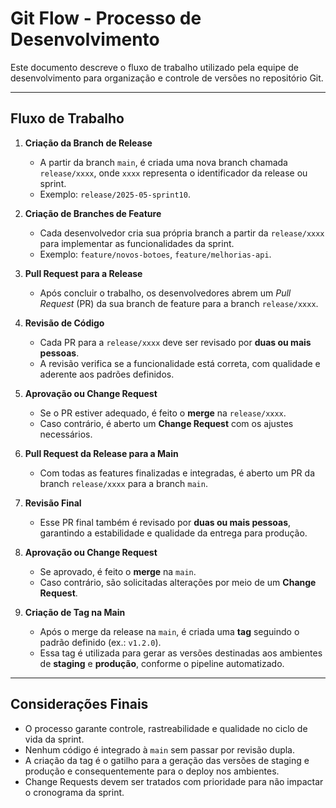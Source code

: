 
# Git Flow - Processo de Desenvolvimento

Este documento descreve o fluxo de trabalho utilizado pela equipe de desenvolvimento para organização e controle de versões no repositório Git.

---

## Fluxo de Trabalho

1. **Criação da Branch de Release**
   - A partir da branch `main`, é criada uma nova branch chamada `release/xxxx`, onde `xxxx` representa o identificador da release ou sprint.
   - Exemplo: `release/2025-05-sprint10`.

2. **Criação de Branches de Feature**
   - Cada desenvolvedor cria sua própria branch a partir da `release/xxxx` para implementar as funcionalidades da sprint.
   - Exemplo: `feature/novos-botoes`, `feature/melhorias-api`.

3. **Pull Request para a Release**
   - Após concluir o trabalho, os desenvolvedores abrem um *Pull Request* (PR) da sua branch de feature para a branch `release/xxxx`.

4. **Revisão de Código**
   - Cada PR para a `release/xxxx` deve ser revisado por **duas ou mais pessoas**.
   - A revisão verifica se a funcionalidade está correta, com qualidade e aderente aos padrões definidos.

5. **Aprovação ou Change Request**
   - Se o PR estiver adequado, é feito o **merge** na `release/xxxx`.
   - Caso contrário, é aberto um **Change Request** com os ajustes necessários.

6. **Pull Request da Release para a Main**
   - Com todas as features finalizadas e integradas, é aberto um PR da branch `release/xxxx` para a branch `main`.

7. **Revisão Final**
   - Esse PR final também é revisado por **duas ou mais pessoas**, garantindo a estabilidade e qualidade da entrega para produção.

8. **Aprovação ou Change Request**
   - Se aprovado, é feito o **merge** na `main`.
   - Caso contrário, são solicitadas alterações por meio de um **Change Request**.

9. **Criação de Tag na Main**
   - Após o merge da release na `main`, é criada uma **tag** seguindo o padrão definido (ex.: `v1.2.0`).
   - Essa tag é utilizada para gerar as versões destinadas aos ambientes de **staging** e **produção**, conforme o pipeline automatizado.

---

## Considerações Finais

- O processo garante controle, rastreabilidade e qualidade no ciclo de vida da sprint.
- Nenhum código é integrado à `main` sem passar por revisão dupla.
- A criação da tag é o gatilho para a geração das versões de staging e produção e consequentemente para o deploy nos ambientes.
- Change Requests devem ser tratados com prioridade para não impactar o cronograma da sprint.
